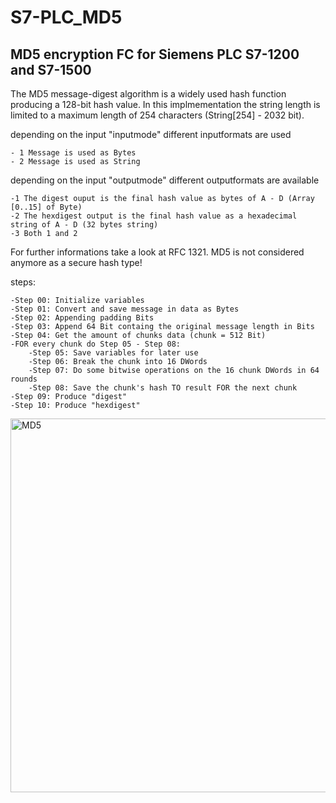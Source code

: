 # S7-PLC_MD5
## MD5 encryption FC for Siemens PLC S7-1200 and S7-1500

The MD5 message-digest algorithm is a widely used hash function producing a 128-bit hash value.
In this implmementation the string length is limited to a maximum length of 254 characters (String[254] - 2032 bit).

depending on the input "inputmode" different inputformats are used
	
	- 1 Message is used as Bytes
	- 2 Message is used as String

depending on the input "outputmode" different outputformats are available

	-1 The digest ouput is the final hash value as bytes of A - D (Array [0..15] of Byte)
	-2 The hexdigest output is the final hash value as a hexadecimal string of A - D (32 bytes string)
	-3 Both 1 and 2

For further informations take a look at RFC 1321.
MD5 is not considered anymore as a secure hash type!

steps:

	-Step 00: Initialize variables
	-Step 01: Convert and save message in data as Bytes
	-Step 02: Appending padding Bits 
	-Step 03: Append 64 Bit containg the original message length in Bits
	-Step 04: Get the amount of chunks data (chunk = 512 Bit)
	-FOR every chunk do Step 05 - Step 08:
	    -Step 05: Save variables for later use
	    -Step 06: Break the chunk into 16 DWords
	    -Step 07: Do some bitwise operations on the 16 chunk DWords in 64 rounds
	    -Step 08: Save the chunk's hash TO result FOR the next chunk 
	-Step 09: Produce "digest"
	-Step 10: Produce "hexdigest"

  
<img width="1284" height="598" alt="MD5" src="https://github.com/user-attachments/assets/902d03aa-cf0c-4126-b6cd-a82d9bfbc13f" />




